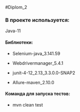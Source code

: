 #Diplom_2

### В проекте используется: ###

Java-11
#### Библиотеки: ####
- Selenium-java_3.141.59

- Webdrivermanager_5.4.1

- junit-4-12_2.13_3.3.0.0-SNAP2

- Allure-maven_2.10.0

#### Команда для запуска тестов: ####
- mvn clean test
